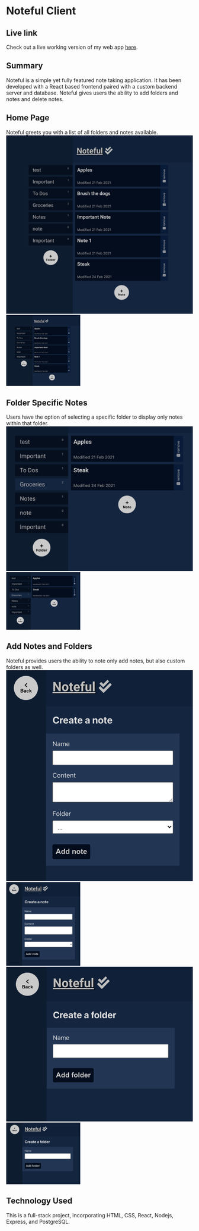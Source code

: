 # Noteful Client

## Live link
Check out a live working version of my web app [here](https://noteful-client-two-hazel.vercel.app/).

## Summary
Noteful is a simple yet fully featured note taking application. It has been developed with a React based frontend paired with a custom backend server and database. Noteful gives users the ability to add folders and notes and delete notes.

## Home Page
Noteful greets you with a list of all folders and notes available.
![Home Page](screenshots/noteful-home-screen.jpg)
<img src="/screenshots/noteful-home-screen.jpg" width="200">


## Folder Specific Notes
Users have the option of selecting a specific folder to display only notes within that folder.
![specific folder notes](screenshots/folder-selection.jpg)
<img src="/screenshots/folder-selection.jpg" width="200">

## Add Notes and Folders
Noteful provides users the ability to note only add notes, but also custom folders as well. 
![add a note](screenshots/add-note.jpg)
<img src="/screenshots/add-note.jpg" width="200">
![add a folder](screenshots/add-folder.jpg)
<img src="/screenshots/add-folder.jpg" width="200">


## Technology Used
This is a full-stack project, incorporating HTML, CSS, React, Nodejs, Express, and PostgreSQL.
